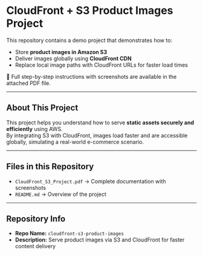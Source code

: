 # CloudFront + S3 Product Images Project

This repository contains a demo project that demonstrates how to:

- Store **product images in Amazon S3**
- Deliver images globally using **CloudFront CDN**
- Replace local image paths with CloudFront URLs for faster load times

📄 Full step-by-step instructions with screenshots are available in the attached PDF file.

---

## About This Project
This project helps you understand how to serve **static assets securely and efficiently** using AWS.  
By integrating S3 with CloudFront, images load faster and are accessible globally, simulating a real-world e-commerce scenario.

---

## Files in this Repository
- `CloudFront_S3_Project.pdf` → Complete documentation with screenshots  
- `README.md` → Overview of the project

---

## Repository Info
- **Repo Name:** `cloudfront-s3-product-images`  
- **Description:** Serve product images via S3 and CloudFront for faster content delivery
